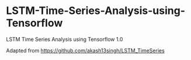# LSTM-Time-Series-Analysis-using-Tensorflow
LSTM Time Series Analysis using Tensorflow 1.0

Adapted from https://github.com/akash13singh/LSTM_TimeSeries
